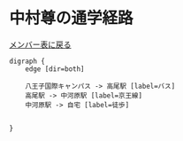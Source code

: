 # 中村尊の通学経路

[メンバー表に戻る](member.md#メンバー表)

```graphviz
digraph {
    edge [dir=both]
    
    八王子国際キャンパス -> 高尾駅 [label=バス]
    高尾駅 -> 中河原駅 [label=京王線]
    中河原駅 -> 自宅 [label=徒歩]
   

}
```
